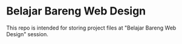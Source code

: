 # Belajar Bareng Web Design
This repo is intended for storing project files at "Belajar Bareng Web Design" session.
